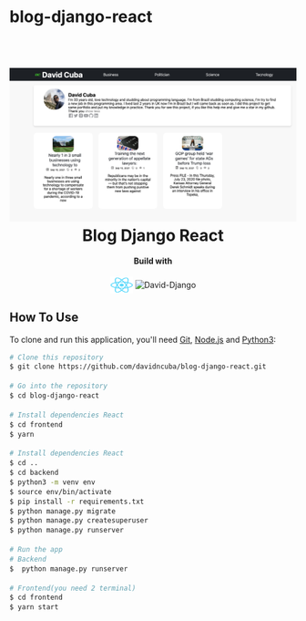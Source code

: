 # blog-django-react


<h1 align="center">
  <br>
   <img src="https://github.com/davidncuba/blog-django-react/blob/8f11b082d36160f04ae3c6f2e57c66b274c110ad/blog.png" alt="Blog" width="800"></a>
  <br>
Blog Django React  
  <br>
</h1>

<h4 align="center">Build with</h4>

<p align="center">
  <img align="center" alt="David-React" height="30" width="40" src="https://raw.githubusercontent.com/devicons/devicon/master/icons/react/react-original.svg">
   <img align="center" alt="David-Django" height="30" width="40" src="https://img.shields.io/badge/Django-092E20?style=for-the-badge&logo=django&logoColor=white">

 


## How To Use

To clone and run this application, you'll need [Git](https://git-scm.com), [Node.js](https://nodejs.org/en/download/) and [Python3](https://www.python.org/downloads/):

```bash
# Clone this repository
$ git clone https://github.com/davidncuba/blog-django-react.git

# Go into the repository
$ cd blog-django-react

# Install dependencies React
$ cd frontend
$ yarn

# Install dependencies React
$ cd ..
$ cd backend
$ python3 -m venv env
$ source env/bin/activate
$ pip install -r requirements.txt
$ python manage.py migrate    
$ python manage.py createsuperuser
$ python manage.py runserver

# Run the app
# Backend
$  python manage.py runserver 

# Frontend(you need 2 terminal)
$ cd frontend
$ yarn start
```

